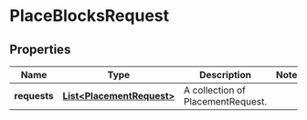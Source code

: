 

# PlaceBlocksRequest


## Properties

| Name | Type | Description | Notes |
|------------ | ------------- | ------------- | -------------|
|**requests** | [**List&lt;PlacementRequest&gt;**](PlacementRequest.md) | A collection of PlacementRequest. |  |



